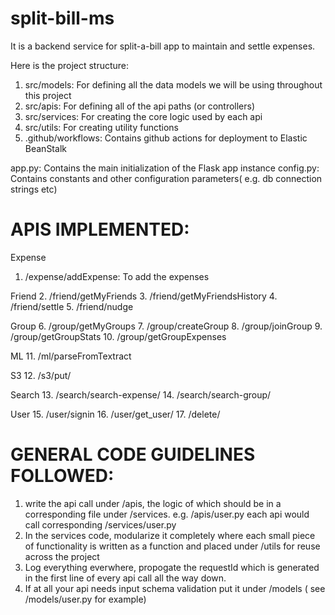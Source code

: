 # split-bill-ms

It is a backend service for split-a-bill app to maintain and settle expenses.

Here is the project structure:
1. src/models: For defining all the data models we will be using throughout this project
2. src/apis: For defining all of the api paths (or controllers)
3. src/services: For creating the core logic used by each api
4. src/utils: For creating utility functions
5. .github/workflows: Contains github actions for deployment to Elastic BeanStalk

app.py: Contains the main initialization of the Flask app instance
config.py: Contains constants and other configuration parameters( e.g. db connection strings etc)

# APIS IMPLEMENTED:
Expense 
1. /expense/addExpense: To add the expenses

Friend 
2. /friend/getMyFriends
3. /friend/getMyFriendsHistory
4. /friend/settle
5. /friend/nudge

Group
6. /group/getMyGroups
7. /group/createGroup
8. /group/joinGroup
9. /group/getGroupStats
10. /group/getGroupExpenses

ML
11. /ml/parseFromTextract

S3
12. /s3/put/<bucket>

Search
13. /search/search-expense/<expenseName>
14. /search/search-group/<groupName>

User
15. /user/signin
16. /user/get_user/<email>
17. /delete/<email>


# GENERAL CODE GUIDELINES FOLLOWED:
1. write the api call under /apis, the logic of which should be in a corresponding file under /services. e.g. /apis/user.py each api would call corresponding /services/user.py
2. In the services code, modularize it completely where each small piece of functionality is written as a function and placed under /utils for reuse across the project
3. Log everything everwhere, propogate the requestId which is generated in the first line of every api call all the way down.
4. If at all your api needs input schema validation put it under /models ( see /models/user.py for example)





